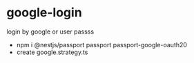 # google-login

login by google or user passss

-   npm i @nestjs/passport passport passport-google-oauth20
-   create google.strategy.ts
